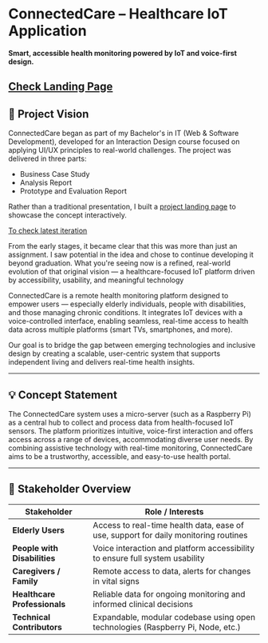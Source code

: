 # ConnectedCare – Healthcare IoT Application

**Smart, accessible health monitoring powered by IoT and voice-first design.**

[Check Landing Page](https://sammy-john.github.io/healthcare_IoT_app/)
---

## 🧠 Project Vision

ConnectedCare began as part of my Bachelor's in IT (Web & Software Development), developed for an Interaction Design course focused on applying UI/UX principles to real-world challenges. The project was delivered in three parts:

- Business Case Study
- Analysis Report
- Prototype and Evaluation Report

Rather than a traditional presentation, I built a [project landing page](https://github.com/NabuTech/Healthcare_IoT_App_Project)  to showcase the concept interactively.

[To check latest iteration](https://sammy-john.github.io/healthcare_IoT_app/)

From the early stages, it became clear that this was more than just an assignment. I saw potential in the idea and chose to continue developing it beyond graduation. What you're seeing now is a refined, real-world evolution of that original vision — a healthcare-focused IoT platform driven by accessibility, usability, and meaningful technology

ConnectedCare is a remote health monitoring platform designed to empower users — especially elderly individuals, people with disabilities, and those managing chronic conditions. It integrates IoT devices with a voice-controlled interface, enabling seamless, real-time access to health data across multiple platforms (smart TVs, smartphones, and more).

Our goal is to bridge the gap between emerging technologies and inclusive design by creating a scalable, user-centric system that supports independent living and delivers real-time health insights.

---

## 💡 Concept Statement

The ConnectedCare system uses a micro-server (such as a Raspberry Pi) as a central hub to collect and process data from health-focused IoT sensors. The platform prioritizes intuitive, voice-first interaction and offers access across a range of devices, accommodating diverse user needs. By combining assistive technology with real-time monitoring, ConnectedCare aims to be a trustworthy, accessible, and easy-to-use health portal.

---

## 👥 Stakeholder Overview

| Stakeholder       | Role / Interests |
|-------------------|------------------|
| **Elderly Users** | Access to real-time health data, ease of use, support for daily monitoring routines |
| **People with Disabilities** | Voice interaction and platform accessibility to ensure full system usability |
| **Caregivers / Family** | Remote access to data, alerts for changes in vital signs |
| **Healthcare Professionals** | Reliable data for ongoing monitoring and informed clinical decisions |
| **Technical Contributors** | Expandable, modular codebase using open technologies (Raspberry Pi, Node, etc.) |

